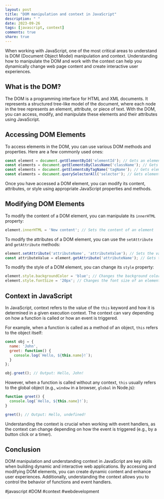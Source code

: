 ```yaml
---
layout: post
title: "DOM manipulation and context in JavaScript"
description: " "
date: 2023-09-26
tags: [javascript, context]
comments: true
share: true
---
```


When working with JavaScript, one of the most critical areas to understand is DOM (Document Object Model) manipulation and context. Understanding how to manipulate the DOM and work with the context can help you dynamically change web page content and create interactive user experiences.

## What is the DOM?

The DOM is a programming interface for HTML and XML documents. It represents a structured tree-like model of the document, where each node in the tree represents an element, attribute, or piece of text. With the DOM, you can access, modify, and manipulate these elements and their attributes using JavaScript.

## Accessing DOM Elements

To access elements in the DOM, you can use various DOM methods and properties. Here are a few commonly used ones:

```javascript
const element = document.getElementById('elementId'); // Gets an element by its id
const elements = document.getElementsByClassName('className'); // Gets elements by their class name
const elements = document.getElementsByTagName('tagName'); // Gets elements by their tag name
const elements = document.querySelectorAll('selector'); // Gets elements using CSS selectors
```

Once you have accessed a DOM element, you can modify its content, attributes, or style using appropriate JavaScript properties and methods.

## Modifying DOM Elements

To modify the content of a DOM element, you can manipulate its `innerHTML` property:

```javascript
element.innerHTML = 'New content'; // Sets the content of an element
```

To modify the attributes of a DOM element, you can use the `setAttribute` and `getAttribute` methods:

```javascript
element.setAttribute('attributeName', 'attributeValue'); // Sets the value of an attribute
const attributeValue = element.getAttribute('attributeName'); // Gets the value of an attribute
```

To modify the style of a DOM element, you can change its `style` property:

```javascript
element.style.backgroundColor = 'blue'; // Changes the background color of an element
element.style.fontSize = '20px'; // Changes the font size of an element
```

## Context in JavaScript

In JavaScript, context refers to the value of the `this` keyword and how it is determined in a given execution context. The context can vary depending on how a function is called or how an event is triggered.

For example, when a function is called as a method of an object, `this` refers to the object itself:

```javascript
const obj = {
  name: 'John',
  greet: function() {
    console.log(`Hello, ${this.name}!`);
  }
};

obj.greet(); // Output: Hello, John!
```

However, when a function is called without any context, `this` usually refers to the global object (e.g., `window` in a browser, `global` in Node.js):

```javascript
function greet() {
  console.log(`Hello, ${this.name}!`);
}

greet(); // Output: Hello, undefined!
```

Understanding the context is crucial when working with event handlers, as the context can change depending on how the event is triggered (e.g., by a button click or a timer).

## Conclusion

DOM manipulation and understanding context in JavaScript are key skills when building dynamic and interactive web applications. By accessing and modifying DOM elements, you can create dynamic content and enhance user experiences. Additionally, understanding the context allows you to control the behavior of functions and event handlers.

#javascript #DOM #context #webdevelopment
